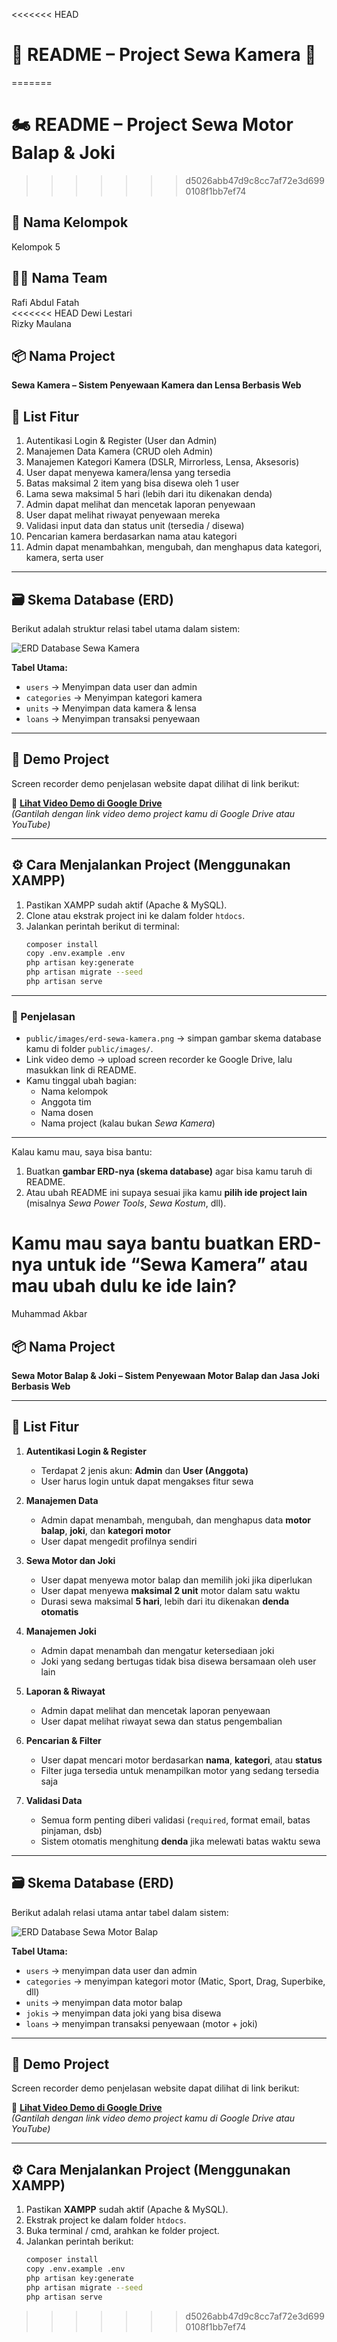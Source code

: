 <<<<<<< HEAD
# 📘 README – Project Sewa Kamera 🎥
=======
# 🏍️ README – Project Sewa Motor Balap & Joki
>>>>>>> d5026abb47d9c8cc7af72e3d6990108f1bb7ef74

## 👥 Nama Kelompok
Kelompok 5

## 🧑‍💻 Nama Team
Rafi Abdul Fatah  
<<<<<<< HEAD
Dewi Lestari  
Rizky Maulana  

## 📦 Nama Project
**Sewa Kamera – Sistem Penyewaan Kamera dan Lensa Berbasis Web**

## 🧩 List Fitur
1. Autentikasi Login & Register (User dan Admin)
2. Manajemen Data Kamera (CRUD oleh Admin)
3. Manajemen Kategori Kamera (DSLR, Mirrorless, Lensa, Aksesoris)
4. User dapat menyewa kamera/lensa yang tersedia
5. Batas maksimal 2 item yang bisa disewa oleh 1 user
6. Lama sewa maksimal 5 hari (lebih dari itu dikenakan denda)
7. Admin dapat melihat dan mencetak laporan penyewaan
8. User dapat melihat riwayat penyewaan mereka
9. Validasi input data dan status unit (tersedia / disewa)
10. Pencarian kamera berdasarkan nama atau kategori
11. Admin dapat menambahkan, mengubah, dan menghapus data kategori, kamera, serta user

---

## 🗃️ Skema Database (ERD)

Berikut adalah struktur relasi tabel utama dalam sistem:

![ERD Database Sewa Kamera](public/images/erd-sewa-kamera.png)

**Tabel Utama:**
- `users` → Menyimpan data user dan admin  
- `categories` → Menyimpan kategori kamera  
- `units` → Menyimpan data kamera & lensa  
- `loans` → Menyimpan transaksi penyewaan  

---

## 🎥 Demo Project

Screen recorder demo penjelasan website dapat dilihat di link berikut:

🔗 **[Lihat Video Demo di Google Drive](https://drive.google.com/drive/folders/xxxxx)**  
*(Gantilah dengan link video demo project kamu di Google Drive atau YouTube)*

---

## ⚙️ Cara Menjalankan Project (Menggunakan XAMPP)
1. Pastikan XAMPP sudah aktif (Apache & MySQL).
2. Clone atau ekstrak project ini ke dalam folder `htdocs`.
3. Jalankan perintah berikut di terminal:
   ```bash
   composer install
   copy .env.example .env
   php artisan key:generate
   php artisan migrate --seed
   php artisan serve


---

### 🔧 Penjelasan
- `public/images/erd-sewa-kamera.png` → simpan gambar skema database kamu di folder `public/images/`.  
- Link video demo → upload screen recorder ke Google Drive, lalu masukkan link di README.  
- Kamu tinggal ubah bagian:
  - Nama kelompok
  - Anggota tim
  - Nama dosen
  - Nama project (kalau bukan *Sewa Kamera*)  

---

Kalau kamu mau, saya bisa bantu:
1. Buatkan **gambar ERD-nya (skema database)** agar bisa kamu taruh di README.  
2. Atau ubah README ini supaya sesuai jika kamu **pilih ide project lain** (misalnya *Sewa Power Tools*, *Sewa Kostum*, dll).

Kamu mau saya bantu buatkan **ERD-nya untuk ide “Sewa Kamera”** atau mau ubah dulu ke ide lain?
=======
Muhammad Akbar

## 📦 Nama Project
**Sewa Motor Balap & Joki – Sistem Penyewaan Motor Balap dan Jasa Joki Berbasis Web**

---

## 🧩 List Fitur
1. **Autentikasi Login & Register**
   - Terdapat 2 jenis akun: **Admin** dan **User (Anggota)**  
   - User harus login untuk dapat mengakses fitur sewa

2. **Manajemen Data**
   - Admin dapat menambah, mengubah, dan menghapus data **motor balap**, **joki**, dan **kategori motor**
   - User dapat mengedit profilnya sendiri

3. **Sewa Motor dan Joki**
   - User dapat menyewa motor balap dan memilih joki jika diperlukan
   - User dapat menyewa **maksimal 2 unit** motor dalam satu waktu
   - Durasi sewa maksimal **5 hari**, lebih dari itu dikenakan **denda otomatis**

4. **Manajemen Joki**
   - Admin dapat menambah dan mengatur ketersediaan joki
   - Joki yang sedang bertugas tidak bisa disewa bersamaan oleh user lain

5. **Laporan & Riwayat**
   - Admin dapat melihat dan mencetak laporan penyewaan
   - User dapat melihat riwayat sewa dan status pengembalian

6. **Pencarian & Filter**
   - User dapat mencari motor berdasarkan **nama**, **kategori**, atau **status**
   - Filter juga tersedia untuk menampilkan motor yang sedang tersedia saja

7. **Validasi Data**
   - Semua form penting diberi validasi (`required`, format email, batas pinjaman, dsb)
   - Sistem otomatis menghitung **denda** jika melewati batas waktu sewa

---

## 🗃️ Skema Database (ERD)
Berikut adalah relasi utama antar tabel dalam sistem:

![ERD Database Sewa Motor Balap](public/images/erd-sewa-motor-balap.png)

**Tabel Utama:**
- `users` → menyimpan data user dan admin  
- `categories` → menyimpan kategori motor (Matic, Sport, Drag, Superbike, dll)  
- `units` → menyimpan data motor balap  
- `jokis` → menyimpan data joki yang bisa disewa  
- `loans` → menyimpan transaksi penyewaan (motor + joki)

---

## 🎥 Demo Project
Screen recorder demo penjelasan website dapat dilihat di link berikut:

🔗 **[Lihat Video Demo di Google Drive](https://drive.google.com/drive/folders/xxxxx)**  
*(Gantilah dengan link video demo project kamu di Google Drive atau YouTube)*

---

## ⚙️ Cara Menjalankan Project (Menggunakan XAMPP)
1. Pastikan **XAMPP** sudah aktif (Apache & MySQL).
2. Ekstrak project ke dalam folder `htdocs`.
3. Buka terminal / cmd, arahkan ke folder project.
4. Jalankan perintah berikut:
   ```bash
   composer install
   copy .env.example .env
   php artisan key:generate
   php artisan migrate --seed
   php artisan serve
>>>>>>> d5026abb47d9c8cc7af72e3d6990108f1bb7ef74
